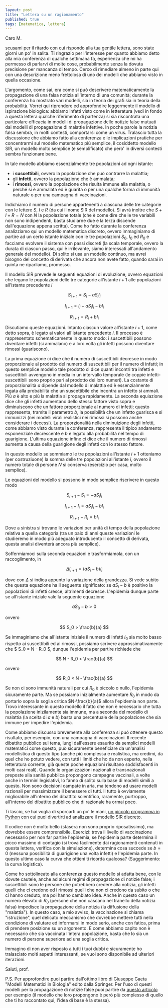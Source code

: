 ```yaml
---
layout: post
title: "Lettera su un ragionamento"
published: true
tags: [matematica, lettera]
---
```


Caro M.

scusami per il ritardo con cui rispondo alla tua gentile lettera, sono state giorni un po' in
salita. Ti ringrazio per l'interesse per quanto abbiamo detto alla mia conferenza di qualche
settimana fa, esperienza che mi ha permesso di parlarvi di molte cose, probabilmente senza la dovuta
precisione per mancanza di tempo. Cerco di rimediare almeno in parte qui con una descrizione meno
frettolosa di uno dei modelli che abbiamo visto in quella occasione.

L'argomento, come sai, era come si può descrivere matematicamente la propagazione di una falsa
notizia all'interno di una comunità; durante la conferenza ho mostrato vari modelli, sia in teoria
dei grafi sia in teoria della probabilità. Vorrei qui riprendere ed approfondire leggermente il
modello di ispirazione biologica: abbiamo infatti visto come in letteratura (vedi in fondo a questa
lettera qualche riferimento di partenza) si sia riscontrata una particolare efficacia in modelli di
propagazione delle notizie false mutuati dai modelli di propagazione di malattie infettive. In poche
parole la notizia falsa sembra, in molti contesti, comportarsi come un virus. Tralascio tutta la
discussione che abbiamo fatto alla conferenza e le implicazioni pratiche per concentrarmi sul
modello matematico più semplice, il cosiddetto modello SIR, un modello molto semplice (e
semplificato) che pero' in diversi contesti sembra funzionare bene.

In tale modello abbiamo essenzialmente tre popolazioni ad ogni istante:

* i **suscettibili**, ovvero la popolazione che può contrarre la malattia;
* gli **infetti**, ovvero la popolazione che è ammalata;
* i **rimossi**, ovvero la popolazione che risulta immune alla malattia, o perché si è ammalata ed è
    guarita o per una qualche forma di immunità naturale o per una campagna di vaccinazioni.

Indichiamo il numero di persone appartenenti a ciascuna delle tre categorie con le lettere $S$, $I$
e $R$ (da cui il nome SIR del modello). Si avrà inoltre che $S+I+R = N$ con $N$ la popolazione
totale (che è come dire che le tre variabili non sono indipendenti, basta studiarne due e la terza
discende dall'equazione appena scritta). Come ho fatto durante la conferenza analizziamo qui un
modello matematica discreto, ovvero immaginiamo di partire ad un certo istante iniziale con le tre
popolazioni $S_0$, $I_0$ ed $R_0$ e facciamo evolvere il sistema con passi discreti (la scala
temporale, ovvero la durata di ciascun passo, qui è irrilevante, siamo interessati all'andamento
generale del modello). Di solito si usa un modello continuo, ma avrei bisogno del concetto di
derivata che ancora non avete fatto, quando sarai in quinta ne riparliamo, promesso. 

Il modello SIR prevede le seguenti equazioni di evoluzione, ovvero equazioni
che legano le popolazioni delle tre categorie all'istante $i+1$ alle popolazioni all'istante
precedente $i$

$$ S_{i+1} = S_i - a S_iI_i $$

$$ I_{i+1} = I_i + a S_iI_i - b I_i $$

$$ R_{i+1} = R_i + b I_i $$

Discutiamo queste equazioni. Intanto ciascun valore all'istante $i+1$, come detto sopra, è legato ai
valori all'istante precedente $i$. Il processo è rappresentato schematicamente in questo modo: i
suscettibili possono diventare infetti (si ammalano) e a loro volta gli infetti possono diventare rimossi (guariscono).

La prima equazione ci dice che il numero di suscettibili decresce
in modo proporzionale al prodotto del numero di suscettibili per il numero di infatti; in questo
semplice modello tale prodotto ci dice quanti incontri tra infetti e suscettibili avvengono in media
in un intervallo temporale (le coppie infetti-suscettibili sono proprio pari al prodotto dei loro
numeri). La costante di proporzionalità $a$ dipende dal modello di malattia ed è essenzialmente
legata alla probabilità che un suscettibile che incontra un infetto si ammali. Più $a$ è alto e più
la malattia si propaga rapidamente. La seconda equiazione dice che gli infetti aumentano dello
stesso fattore visto sopra e diminuiscono che un fattore proporzionale al numero di infetti; questo
rappresenta, tramite il parametro $b$, la possibilità che un infetto guarisca e si immunizzi (nei
modelli virali realistici nei rimossi si possono anche considerare i decessi). La proporzionalità
nella diminuizione degli infetti, come abbiamo visto durante la conferenza, rappresenta il tipico
andamento esponenziale decrescente e $b$ è legato alla probabilità nel tempo di guarigione.
L'ultima equazione infine ci dice che il numero di rimossi aumenta a causa della guarigione degli
infetti con lo stesso fattore.

In questo modello se sommiamo le tre popolazioni all'istante $i+1$ otteniamo (per costruziuone) la
somma delle tre popolazioni all'istante $i$, ovvero il numero totale di persone $N$ si conserva
(esercizio per casa, molto semplice).

Le equazioni del modello si possono in modo semplice riscrivere in questo modo

$$ S_{i+1} - S_i = - a S_iI_i $$

$$ I_{i+1} - I_i =  a S_iI_i - b I_i $$

$$ R_{i+1} - R_i = b I_i $$

Dove a sinistra si trovano le variazioni per unità di tempo della popolazione relativa a quella
categoria (tra un paio di anni queste variazioni le studieremo in modo più adeguato introducento il
concetto di derivata, questa analisi diventerà ancora più semplice).

Soffermiamoci sulla seconda equazioni e trasformiamola, con un raccoglimento, in

$$ \Delta I_{i+1} = (a S_i - b) I_i $$

dove con $\Delta$ si indica appunto la variazione della grandezza. Si vede subito che questa
equazione ha il seguente significato: se $aS_i -b$ è positivo la popolazioni di infetti cresce,
altrimenti decresce. L'epidemia dunque parte se all'istante iniziale vale la seguente equazione

$$ a S_0 -b > 0 $$

ovvero

$$ S_0 > \frac{b}{a} $$

Se immaginiamo che all'istante iniziale il numero di infetti $I_0$ sia molto basso rispetto ai
suscettibili ed ai rimossi, possiamo scrivere approssimativamente che $ S_0 = N - R_0 $, dunque
l'epidemia per partire richiede che

$$ N - R_0 > \frac{b}{a} $$ 

ovvero

$$ R_0 < N - \frac{b}{a} $$

Se non ci sono immunità naturali per cui $R_0$ è piccolo o nullo, l'epidemia sicuramente parte. Ma
se possiamo inizialmente aumentare $R_0$ in modo da portarlo sopra la soglia critica $N-\frac{b}{a}$
allora l'epidemia non parte. Trovo interessante in questo modello il fatto che non è necessario che
tutta la popolazione inizilamente sia immune, ma a seconda del modello di malattia (la scelta di $a$
e $b$) basta una percentuale della popolazione che sia immune per impedire l'epidemia.

Come abbiamo discusso brevemente alla conferenza si può ottenere questo
risultato, per esempio, con una campagna di vaccinazioni. Il recente dibattito pubblico sul tema,
lungi dall'essere esaurito da semplici modelli matematici come questo, può sicuramente beneficiare
da un'analisi modellistica di questo tipo (anche più complessa e realistica, ma credimi, da quel che
ho potuto vedere, con tutti i limiti che ho da non esperto, nella letteratura corrente,  già queste poche 
equazioni risultano soddisfacenti in molti casi reali). Quando le
organizzazioni nazionali e transnazionali preposte alla sanità pubblica propongono campagne vaccinali, a
volte anche in termini legislativi, lo fanno di solito sulla base di modelli simili a questo. Non
sono decisioni campate in aria, ma tendono ad usare modelli razionali per massimizzare il benessere
di tutti. Il tutto è ovviamente migliorabile all'interno del dibattito scientifico, raramente,
purtroppo, all'interno del dibattito pubblico che di razionale ha ormai poco.

Ti lascio, se hai voglia di sporcarti un po' le mani, [un piccolo programma in Python](https://colab.research.google.com/drive/1aL9sYIFeFZfSJx--mT0Ue-_uNa8rKdMx)
con cui puoi divertirti ad analizzare il modello SIR discreto.


Il codice non è molto bello (stasera non sono proprio riposatissimo), ma dovrebbe essere
comprensibile. Esercizi: trova il livello di vaccinazione necessario per non far partire l'epidemia,
se l'epidemia parte determina il picco massimo di contagio (si trova facilmente dai ragionamenti
contenuti in questa lettera, verifica con la simulazione),
determina cosa succede se $b = 0$ (nessuna possibilità di guarigione una volta infetti) e l'epidemia
parte. In questo ultimo caso  la curva che ottieni ti ricorda qualcosa? (Suggerimento: la curva
logistica).

Come ho sottolineato  alla conferenza questo modello si adatta bene, con le dovute cautele, anche ad alcuni regimi di
propagazione di notizie false; i suscettibili sono le persone che potrebbero credere alla notizia,
gli infetti quelli che ci credono ed i rimossi quelli che non ci credono da subito o che ci hanno
creduto, ma poi hanno cambiato idea. Anche in questo caso un numero elevato di $R_0$ (persone che
non cascano nel tranello della notizia falsa) impedisce la propagazione della notizia (la diffusione
della "malattia"). In questo
caso, a mio avviso, la vaccinazione si chiama "istruzione", quel delicato meccanismo che dovrebbe
mettere tutti nella condizione di valutare ed informarsi in modo serio, anche con fatica, 
prima di prendere posizione su un argomento. E come abbiamo capito non è necessario che sia
vaccinata l'intera popolazione, basta che lo sia un numero di persone superiore ad una soglia
critica.

Immagino di non aver risposto a tutti i tuoi dubbi e sicuramente ho tralasciato molti aspetti
interessanti, se vuoi sono disponibile ad ulteriori iterazioni. 

Saluti, prof.
 
P.S.
Per approfondire puoi partire dall'ottimo libro di Giuseppe Gaeta "Modelli Matematici in Biologia"
edito dalla Springer. Per l'uso di questi modelli per la  propagazione di notizie false puoi partire da 
[questo articolo](http://people.cs.vt.edu/naren/papers/news-rumor-epi-snakdd13.pdf) per esempio (il modello che loro
propongono è però più complesso di quello che ti ho raccontato qui, l'idea di base è la stessa).


